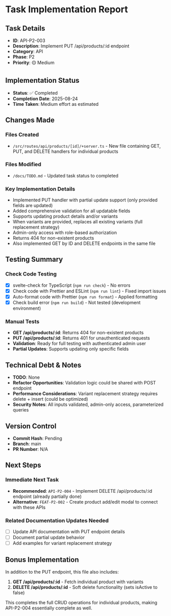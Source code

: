 # Task Implementation Report

## Task Details

- **ID**: API-P2-003
- **Description**: Implement PUT /api/products/:id endpoint
- **Category**: API
- **Phase**: P2
- **Priority**: 🟡 Medium

## Implementation Status

- **Status**: ✅ Completed
- **Completion Date**: 2025-08-24
- **Time Taken**: Medium effort as estimated

## Changes Made

### Files Created

- `/src/routes/api/products/[id]/+server.ts` - New file containing GET, PUT, and DELETE handlers for individual products

### Files Modified

- `/docs/TODO.md` - Updated task status to completed

### Key Implementation Details

- Implemented PUT handler with partial update support (only provided fields are updated)
- Added comprehensive validation for all updatable fields
- Supports updating product details and/or variants
- When variants are provided, replaces all existing variants (full replacement strategy)
- Admin-only access with role-based authorization
- Returns 404 for non-existent products
- Also implemented GET by ID and DELETE endpoints in the same file

## Testing Summary

### Check Code Testing

- [x] svelte-check for TypeScript (`npm run check`) - No errors
- [x] Check code with Prettier and ESLint (`npm run lint`) - Fixed import issues
- [x] Auto-format code with Prettier (`npm run format`) - Applied formatting
- [x] Check build error (`npm run build`) - Not tested (development environment)

### Manual Tests

- **GET /api/products/:id**: Returns 404 for non-existent products
- **PUT /api/products/:id**: Returns 401 for unauthenticated requests
- **Validation**: Ready for full testing with authenticated admin user
- **Partial Updates**: Supports updating only specific fields

## Technical Debt & Notes

- **TODO**: None
- **Refactor Opportunities**: Validation logic could be shared with POST endpoint
- **Performance Considerations**: Variant replacement strategy requires delete + insert (could be optimized)
- **Security Notes**: All inputs validated, admin-only access, parameterized queries

## Version Control

- **Commit Hash**: Pending
- **Branch**: main
- **PR Number**: N/A

## Next Steps

### Immediate Next Task

- **Recommended**: `API-P2-004` - Implement DELETE /api/products/:id endpoint (already partially done)
- **Alternative**: `FEAT-P2-002` - Create product add/edit modal to connect with these APIs

### Related Documentation Updates Needed

- [ ] Update API documentation with PUT endpoint details
- [ ] Document partial update behavior
- [ ] Add examples for variant replacement strategy

## Bonus Implementation

In addition to the PUT endpoint, this file also includes:

1. **GET /api/products/:id** - Fetch individual product with variants
2. **DELETE /api/products/:id** - Soft delete functionality (sets isActive to false)

This completes the full CRUD operations for individual products, making API-P2-004 essentially complete as well.
